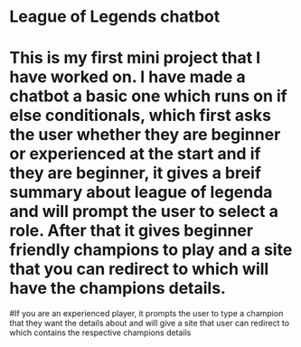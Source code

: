 # League of Legends chatbot
# This is my first mini project that I have worked on. I have made a chatbot a basic one which runs on if else conditionals, which first asks the user whether they are beginner or experienced at the start and if they are beginner, it gives a breif summary about league of legenda and will prompt the user to select a role. After that it gives beginner friendly champions to play and a site that you can redirect to which will have the  champions details.
#If you are an experienced player, it prompts the user to type a champion that they want the details about and will give a site that user can redirect to which contains the respective champions details
